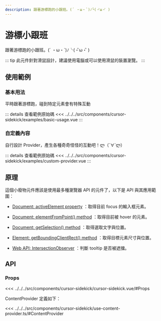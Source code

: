 ```yaml
---
description: 跟著游標跑的小跟班。(´ ・ω・`)ﾉ╰(・ิω・ิ )
---
```


<script setup>
import BasicUsage from '../../../src/components/cursor-sidekick/examples/basic-usage.vue'
import CustomProvider from '../../../src/components/cursor-sidekick/examples/custom-provider.vue'
</script>

# 游標小跟班

跟著游標跑的小跟班。(´ ・ω・`)ﾉ╰(・ิω・ิ )

::: tip
此元件針對滑鼠設計，建議使用電腦或可以使用滑鼠的裝置瀏覽。
:::

## 使用範例

### 基本用法

平時跟著游標跑，碰到特定元素會有特殊互動

<basic-usage/>

::: details 查看範例原始碼
<<< ../../../src/components/cursor-sidekick/examples/basic-usage.vue
:::

### 自定義內容

自行設計 Provider，產生各種奇奇怪怪的互動吧！ლ（´∀`ლ）

<custom-provider/>

::: details 查看範例原始碼
<<< ../../../src/components/cursor-sidekick/examples/custom-provider.vue
:::

## 原理

這個小廢物元件應該是使用最多種瀏覽器 API 的元件了，以下是 API 與其應用範圍：

- [Document: activeElement property](https://developer.mozilla.org/en-US/docs/Web/API/Document/activeElement)
：取得目前 focus 的輸入框元素。

- [Document: elementFromPoint() method](https://developer.mozilla.org/en-US/docs/Web/API/Document/elementFromPoint)
：取得目前被 hover 的元素。

- [Document: getSelection() method](https://developer.mozilla.org/en-US/docs/Web/API/Document/getSelection)
：取得選取文字與位置。

- [Element: getBoundingClientRect() method](https://developer.mozilla.org/en-US/docs/Web/API/Element/getBoundingClientRect)
：取得目標元素尺寸與位置。

- [Web API: IntersectionObserver](https://developer.mozilla.org/zh-CN/docs/Web/API/IntersectionObserver)
：判斷 tooltip 是否被遮擋。

## API

### Props

<<< ../../../src/components/cursor-sidekick/cursor-sidekick.vue/#Props

ContentProvider 定義如下：

<<< ../../../src/components/cursor-sidekick/use-content-provider.ts/#ContentProvider
